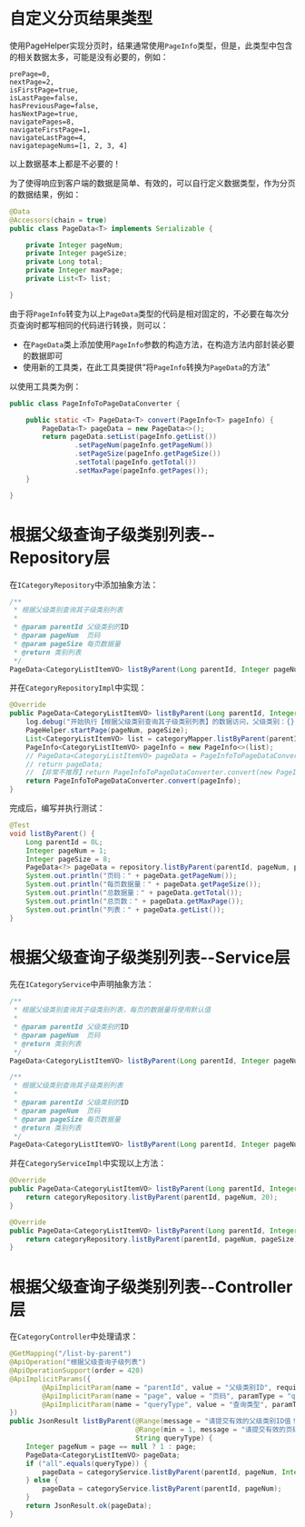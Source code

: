 # 自定义分页结果类型

使用PageHelper实现分页时，结果通常使用`PageInfo`类型，但是，此类型中包含的相关数据太多，可能是没有必要的，例如：

```
prePage=0, 
nextPage=2, 
isFirstPage=true, 
isLastPage=false, 
hasPreviousPage=false, 
hasNextPage=true, 
navigatePages=8, 
navigateFirstPage=1, 
navigateLastPage=4, 
navigatepageNums=[1, 2, 3, 4]
```

以上数据基本上都是不必要的！

为了使得响应到客户端的数据是简单、有效的，可以自行定义数据类型，作为分页的数据结果，例如：

```java
@Data
@Accessors(chain = true)
public class PageData<T> implements Serializable {

    private Integer pageNum;
    private Integer pageSize;
    private Long total;
    private Integer maxPage;
    private List<T> list;

}
```

由于将`PageInfo`转变为以上`PageData`类型的代码是相对固定的，不必要在每次分页查询时都写相同的代码进行转换，则可以：

- 在`PageData`类上添加使用`PageInfo`参数的构造方法，在构造方法内部封装必要的数据即可
- 使用新的工具类，在此工具类提供“将`PageInfo`转换为`PageData`的方法”

以使用工具类为例：

```java
public class PageInfoToPageDataConverter {

    public static <T> PageData<T> convert(PageInfo<T> pageInfo) {
        PageData<T> pageData = new PageData<>();
        return pageData.setList(pageInfo.getList())
                .setPageNum(pageInfo.getPageNum())
                .setPageSize(pageInfo.getPageSize())
                .setTotal(pageInfo.getTotal())
                .setMaxPage(pageInfo.getPages());
    }

}
```

# 根据父级查询子级类别列表--Repository层

在`ICategoryRepository`中添加抽象方法：

```java
/**
 * 根据父级类别查询其子级类别列表
 *
 * @param parentId 父级类别的ID
 * @param pageNum  页码
 * @param pageSize 每页数据量
 * @return 类别列表
 */
PageData<CategoryListItemVO> listByParent(Long parentId, Integer pageNum, Integer pageSize);
```

并在`CategoryRepositoryImpl`中实现：

```java
@Override
public PageData<CategoryListItemVO> listByParent(Long parentId, Integer pageNum, Integer pageSize) {
    log.debug("开始执行【根据父级类别查询其子级类别列表】的数据访问，父级类别：{}，页码：{}，每页数据量：{}", parentId, pageNum, pageSize);
    PageHelper.startPage(pageNum, pageSize);
    List<CategoryListItemVO> list = categoryMapper.listByParent(parentId);
    PageInfo<CategoryListItemVO> pageInfo = new PageInfo<>(list);
    // PageData<CategoryListItemVO> pageData = PageInfoToPageDataConverter.convert(pageInfo);
    // return pageData;
    // 【非常不推荐】return PageInfoToPageDataConverter.convert(new PageInfo<>(categoryMapper.listByParent(parentId)));
    return PageInfoToPageDataConverter.convert(pageInfo);
}
```

完成后，编写并执行测试：

```java
@Test
void listByParent() {
    Long parentId = 0L;
    Integer pageNum = 1;
    Integer pageSize = 8;
    PageData<?> pageData = repository.listByParent(parentId, pageNum, pageSize);
    System.out.println("页码：" + pageData.getPageNum());
    System.out.println("每页数据量：" + pageData.getPageSize());
    System.out.println("总数据量：" + pageData.getTotal());
    System.out.println("总页数：" + pageData.getMaxPage());
    System.out.println("列表：" + pageData.getList());
}
```

# 根据父级查询子级类别列表--Service层

先在`ICategoryService`中声明抽象方法：

```java
/**
 * 根据父级类别查询其子级类别列表，每页的数据量将使用默认值
 *
 * @param parentId 父级类别的ID
 * @param pageNum  页码
 * @return 类别列表
 */
PageData<CategoryListItemVO> listByParent(Long parentId, Integer pageNum);

/**
 * 根据父级类别查询其子级类别列表
 *
 * @param parentId 父级类别的ID
 * @param pageNum  页码
 * @param pageSize 每页数据量
 * @return 类别列表
 */
PageData<CategoryListItemVO> listByParent(Long parentId, Integer pageNum, Integer pageSize);
```

并在`CategoryServiceImpl`中实现以上方法：

```java
@Override
public PageData<CategoryListItemVO> listByParent(Long parentId, Integer pageNum) {
    return categoryRepository.listByParent(parentId, pageNum, 20);
}

@Override
public PageData<CategoryListItemVO> listByParent(Long parentId, Integer pageNum, Integer pageSize) {
    return categoryRepository.listByParent(parentId, pageNum, pageSize);
}
```

# 根据父级查询子级类别列表--Controller层

在`CategoryController`中处理请求：

```java
@GetMapping("/list-by-parent")
@ApiOperation("根据父级查询子级列表")
@ApiOperationSupport(order = 420)
@ApiImplicitParams({
        @ApiImplicitParam(name = "parentId", value = "父级类别ID", required = true, paramType = "query", dataType = "long"),
        @ApiImplicitParam(name = "page", value = "页码", paramType = "query", defaultValue = "1", dataType = "int"),
        @ApiImplicitParam(name = "queryType", value = "查询类型", paramType = "query", example = "all")
})
public JsonResult listByParent(@Range(message = "请提交有效的父级类别ID值！") Long parentId,
                               @Range(min = 1, message = "请提交有效的页码值！") Integer page,
                               String queryType) {
    Integer pageNum = page == null ? 1 : page;
    PageData<CategoryListItemVO> pageData;
    if ("all".equals(queryType)) {
        pageData = categoryService.listByParent(parentId, pageNum, Integer.MAX_VALUE);
    } else {
        pageData = categoryService.listByParent(parentId, pageNum);
    }
    return JsonResult.ok(pageData);
}
```









